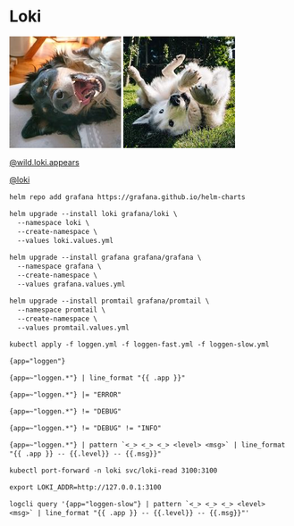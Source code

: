 # Loki

![loki](./img/loki1.jpg)
![loki](./img/loki2.jpg)

[@wild.loki.appears](https://www.instagram.com/wild.loki.appears/)

[@loki](https://www.instagram.com/loki/)


```
helm repo add grafana https://grafana.github.io/helm-charts
```

```
helm upgrade --install loki grafana/loki \
  --namespace loki \
  --create-namespace \
  --values loki.values.yml
```

```
helm upgrade --install grafana grafana/grafana \
  --namespace grafana \
  --create-namespace \
  --values grafana.values.yml
```

```
helm upgrade --install promtail grafana/promtail \
  --namespace promtail \
  --create-namespace \
  --values promtail.values.yml
```

```
kubectl apply -f loggen.yml -f loggen-fast.yml -f loggen-slow.yml
```

```
{app="loggen"}
```

```
{app=~"loggen.*"} | line_format "{{ .app }}"
```

```
{app=~"loggen.*"} |= "ERROR"
```

```
{app=~"loggen.*"} != "DEBUG"
```

```
{app=~"loggen.*"} != "DEBUG" != "INFO"
```

```
{app=~"loggen.*"} | pattern `<_> <_> <_> <level> <msg>` | line_format "{{ .app }} -- {{.level}} -- {{.msg}}"
```

```
kubectl port-forward -n loki svc/loki-read 3100:3100
```

```
export LOKI_ADDR=http://127.0.0.1:3100
```

```
logcli query '{app="loggen-slow"} | pattern `<_> <_> <_> <level> <msg>` | line_format "{{ .app }} -- {{.level}} -- {{.msg}}"'
```
